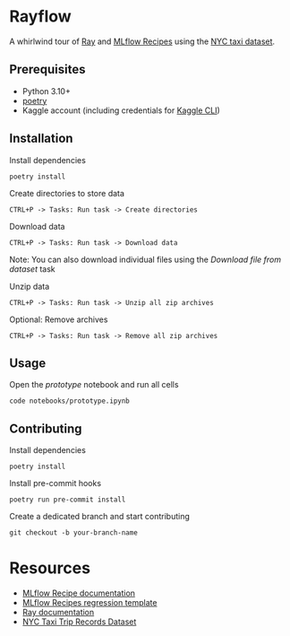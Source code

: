 # Rayflow

A whirlwind tour of [Ray][3] and [MLflow Recipes][1] using the [NYC taxi dataset][4].

## Prerequisites

* Python 3.10+
* [poetry][5]
* Kaggle account (including credentials for [Kaggle CLI][6])

## Installation

Install dependencies

    poetry install

Create directories to store data

    CTRL+P -> Tasks: Run task -> Create directories

Download data

    CTRL+P -> Tasks: Run task -> Download data

Note: You can also download individual files using the _Download file from dataset_ task

Unzip data

    CTRL+P -> Tasks: Run task -> Unzip all zip archives

Optional: Remove archives

    CTRL+P -> Tasks: Run task -> Remove all zip archives

## Usage

Open the _prototype_ notebook and run all cells

    code notebooks/prototype.ipynb

## Contributing

Install dependencies

    poetry install

Install pre-commit hooks

    poetry run pre-commit install

Create a dedicated branch and start contributing

    git checkout -b your-branch-name

# Resources

* [MLflow Recipe documentation][1]
* [MLflow Recipes regression template][2]
* [Ray documentation][3]
* [NYC Taxi Trip Records Dataset][4]


[1]: https://mlflow.org/docs/latest/recipes.html
[2]: https://github.com/mlflow/recipes-regression-template
[3]: https://docs.ray.io/en/latest/
[4]: https://www.kaggle.com/datasets/microize/nyc-taxi-dataset
[5]: https://python-poetry.org/
[6]: https://github.com/Kaggle/kaggle-api/blob/main/docs/README.md
